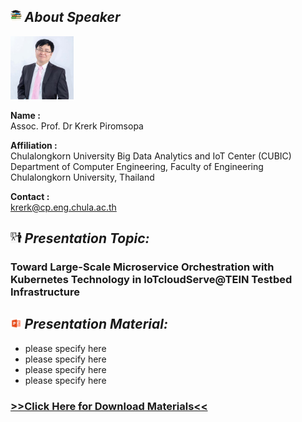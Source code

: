 ## <img width="3.5%" src="/Agenda/picture/biblio.png" /><link rel="stylesheet" type="text/css" media="all" href="./css/logo.css"/> <i class = "fa fa-handshake-p" aria-hidden="true">About Speaker</i> 
<a href="https://www.cp.eng.chula.ac.th/en/about/faculty/krerkp/">
<img width="20%" alt="your_picture" src ="/Presentation_program/2_Toward_Large-Scale_Microservice/picture/prof_krerk.jpg" /></a>

**Name :**<br>Assoc. Prof. Dr Krerk Piromsopa

**Affiliation :**<br>Chulalongkorn University Big Data Analytics and IoT Center (CUBIC)<br>Department of Computer Engineering, Faculty of Engineering<br>Chulalongkorn University, Thailand

**Contact :**<br>krerk@cp.eng.chula.ac.th


## <img width="3.5%" src="/Agenda/picture/present.png" /><link rel="stylesheet" type="text/css" media="all" href="./css/logo.css"/> <i class = "fa fa-handshake-p" aria-hidden="true">Presentation Topic:</i>
<h3>Toward Large-Scale Microservice Orchestration with Kubernetes Technology in IoTcloudServe@TEIN Testbed Infrastructure</h3>

## <img width="3.5%" src="/Agenda/picture/material.png" /><link rel="stylesheet" type="text/css" media="all" href="./css/logo.css"/> <i class = "fa fa-handshake-p" aria-hidden="true">Presentation Material:</i>
- please specify here <br>
- please specify here <br>
- please specify here <br>
- please specify here <br>
<h3><a href="/Presentation_program/2_Toward_Large-Scale_Microservice/presentation_material">>>Click Here for Download Materials<<</a></h3>